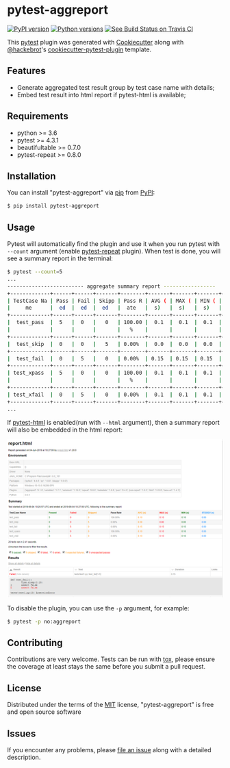 # pytest-aggreport

[![PyPI version](https://img.shields.io/pypi/v/pytest-aggreport.svg)](https://pypi.org/project/pytest-aggreport) [![Python versions](https://img.shields.io/pypi/pyversions/pytest-aggreport.svg)](https://pypi.org/project/pytest-aggreport) [![See Build Status on Travis CI](https://travis-ci.org/hdw868/pytest-aggreport.svg?branch=master)](https://travis-ci.org/hdw868/pytest-aggreport) 

This [pytest](https://github.com/pytest-dev/pytest) plugin was generated with [Cookiecutter](https://github.com/audreyr/cookiecutter) along with [@hackebrot](https://github.com/hackebrot)'s [cookiecutter-pytest-plugin](https://github.com/pytest-dev/cookiecutter-pytest-plugin) template.

## Features

- Generate aggregated test result group by test case name with details;
- Embed test result into html report if pytest-html is available;



## Requirements

- python >= 3.6
- pytest >= 4.3.1
- beautifultable >= 0.7.0
- pytest-repeat >= 0.8.0



## Installation

You can install "pytest-aggreport" via [pip](https://pypi.org/project/pip/) from [PyPI](https://pypi.org/project):

```bash
$ pip install pytest-aggreport
```



## Usage

Pytest will automatically find the plugin and use it when you run pytest with `--count` argument (enable [pytest-repeat](https://github.com/pytest-dev/pytest-repeat) plugin). When test is done, you will see a summary report in the terminal:

```bash
$ pytest --count=5
...
------------------------- aggregate summary report -----------------
+-------------+------+------+-------+--------+-------+-------+-------+---------+
| TestCase Na | Pass | Fail | Skipp | Pass R | AVG ( | MAX ( | MIN ( | STDDEV  |
|     me      |  ed  |  ed  |  ed   |  ate   |  s)   |  s)   |  s)   |   (s)   |
+-------------+------+------+-------+--------+-------+-------+-------+---------+
|  test_pass  |  5   |  0   |   0   | 100.00 |  0.1  |  0.1  |  0.1  |   0.0   |
|             |      |      |       |   %    |       |       |       |         |
+-------------+------+------+-------+--------+-------+-------+-------+---------+
|  test_skip  |  0   |  0   |   5   | 0.00%  |  0.0  |  0.0  |  0.0  |   0.0   |
+-------------+------+------+-------+--------+-------+-------+-------+---------+
|  test_fail  |  0   |  5   |   0   | 0.00%  | 0.15  | 0.15  | 0.15  |   0.0   |
+-------------+------+------+-------+--------+-------+-------+-------+---------+
| test_xpass  |  5   |  0   |   0   | 100.00 |  0.1  |  0.1  |  0.1  |   0.0   |
|             |      |      |       |   %    |       |       |       |         |
+-------------+------+------+-------+--------+-------+-------+-------+---------+
| test_xfail  |  0   |  5   |   0   | 0.00%  |  0.1  |  0.1  |  0.1  |   0.0   |
+-------------+------+------+-------+--------+-------+-------+-------+---------+
...
```

If [pytest-html](https://github.com/pytest-dev/pytest-html) is enabled(run with `--html` argument), then a summary report will also be embedded in the html report:

![html_report](docs/html_report.PNG)

To disable the plugin, you can use the `-p` argument, for example:

```bash
$ pytest -p no:aggreport
```



## Contributing

Contributions are very welcome. Tests can be run with [tox](https://tox.readthedocs.io/en/latest/), please ensure the coverage at least stays the same before you submit a pull request.



## License

Distributed under the terms of the [MIT](http://opensource.org/licenses/MIT) license, "pytest-aggreport" is free and open source software



## Issues

If you encounter any problems, please [file an issue](https://github.com/hdw868/pytest-aggreport/issues) along with a detailed description.
